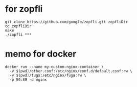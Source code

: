 # for zopfli

```
git clone https://github.com/google/zopfli.git zopfliDir
cd zopfliDir
make
./zopfli ***
```


# memo for docker

```
docker run --name my-custom-nginx-container \
  -v $(pwd)/other.conf:/etc/nginx/conf.d/default.conf:rw \
  -v $(pwd)/fuga:/etc/nginx/fuga:rw \
  -p 80:80 -d nginx
```
